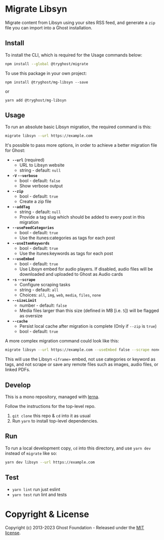 # Migrate Libsyn

Migrate content from Libsyn using your sites RSS feed, and generate a `zip` file you can import into a Ghost installation.

## Install

To install the CLI, which is required for the Usage commands below:

```sh
npm install --global @tryghost/migrate
```

To use this package in your own project:

`npm install @tryghost/mg-libsyn --save`

or

`yarn add @tryghost/mg-libsyn`


## Usage

To run an absolute basic Libsyn migration, the required command is this:

```sh
migrate libsyn --url https://example.com
```

It's possible to pass more options, in order to achieve a better migration file for Ghost:

- **`--url`** (required)
    - URL to Libsyn website
    - string - default: `null`
- **`-V` `--verbose`**
    - bool - default: `false`
    - Show verbose output
- **`--zip`**
    - bool - default: `true`
    - Create a zip file
- **`--addTag`**
    - string - default: `null`
    - Provide a tag slug which should be added to every post in this migration
- **`--useFeedCategories`**
    - bool - default: `true`
    - Use the itunes:categories as tags for each post
- **`--useItemKeywords`**
    - bool - default: `true`
    - Use the itunes:keywords as tags for each post
- **`--useEmbed`**
    - bool - default: `true`
    - Use Libsyn embed for audio players. If disabled, audio files will be downloaded and uploaded to Ghost as Audio cards
- **`-s` `--scrape`** 
    - Configure scraping tasks
    - string - default: `all` 
    - Choices: `all`, `img`, `web`, `media`, `files`, `none`
- **`--sizeLimit`**
    - number - default: `false`
    - Media files larger than this size (defined in MB [i.e. `5`]) will be flagged as oversize
- **`--cache`** 
    - Persist local cache after migration is complete (Only if `--zip` is `true`)
    - bool - default: `true`


A more complex migration command could look like this:

```sh
migrate libsyn --url https://example.com --useEmbed false --scrape none  --useFeedCategories false --useItemKeywords false
```

This will use the Libsyn `<iframe>` embed, not use categories or keyword as tags, and not scrape or save any remote files such as images, audio files, or linked PDFs.


## Develop

This is a mono repository, managed with [lerna](https://lerna.js.org).

Follow the instructions for the top-level repo.
1. `git clone` this repo & `cd` into it as usual
2. Run `yarn` to install top-level dependencies.


## Run

To run a local development copy, `cd` into this directory, and use `yarn dev` instead of `migrate` like so:


```sh
yarn dev libsyn --url https://example.com
```


## Test

- `yarn lint` run just eslint
- `yarn test` run lint and tests


# Copyright & License

Copyright (c) 2013-2023 Ghost Foundation - Released under the [MIT license](LICENSE).
